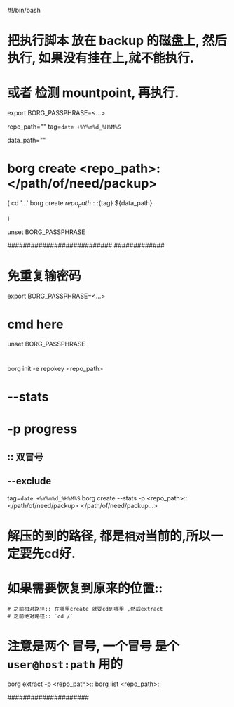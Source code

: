 #!/bin/bash



# 把执行脚本 放在 backup 的磁盘上, 然后执行, 如果没有挂在上,就不能执行.
# 或者 检测 mountpoint, 再执行.

export BORG_PASSPHRASE=<…>



repo_path=""
tag=`date +%Y%m%d_%H%M%S`

data_path=""
# borg create  <repo_path>:<tag>  </path/of/need/packup>
(
cd '...'
borg create  ${repo_path}::${tag}  ${data_path}


)


unset BORG_PASSPHRASE


###########################
#############
# 免重复输密码
export BORG_PASSPHRASE=<…>

# cmd here

unset BORG_PASSPHRASE


#
borg  init -e repokey     <repo_path>

# --stats
# -p  progress
##  :: 双冒号
## --exclude 
tag=`date +%Y%m%d_%H%M%S`
borg  create  --stats -p  <repo_path>::<tag>  </path/of/need/packup>  </path/of/need/packup…>

# 解压的到的路径,  都是`相对`当前的,所以一定要先cd好.
# 如果需要恢复到原来的位置:: 
	# 之前相对路径:: 在哪里create 就要cd到哪里 ,然后extract
	# 之前绝对路径:: `cd /`
# 注意是两个 冒号,   一个冒号 是个  `user@host:path` 用的
borg extract  -p <repo_path>::<tag>
borg  list  <repo_path>::<tag>

#####################



